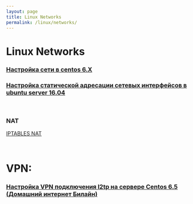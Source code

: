 ```yaml
---
layout: page
title: Linux Networks
permalink: /linux/networks/
---
```


# Linux Networks

### [Настройка сети в centos 6.X](/linux/networks/centos/6/)

### [Настройка статической адресации сетевых интерфейсов в ubuntu server 16.04](/linux/networks/ubuntu/)


<br/>

### NAT

[IPTABLES NAT](/linux/networks/nat/centos/nat/)

<br/>

# VPN:

### [Настройка VPN подключения l2tp на сервере Centos 6.5 (Домашний интернет Билайн)](/linux/networks/vpn/xl2tp/centos/6/)
